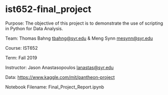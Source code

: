 # ist652-final_project

Purpose: The objective of this project is to demonstrate the use of scripting in Python for Data Analysis. 

Team: Thomas Bahng <tbahng@syr.edu> & Meng Synn <mesynn@syr.edu>

Course: IST652

Term: Fall 2019

Instructor: Jason Anastasopoulos <lanastas@syr.edu>

Data: https://www.kaggle.com/mit/pantheon-project

Notebook Filename: Final_Project_Report.ipynb
